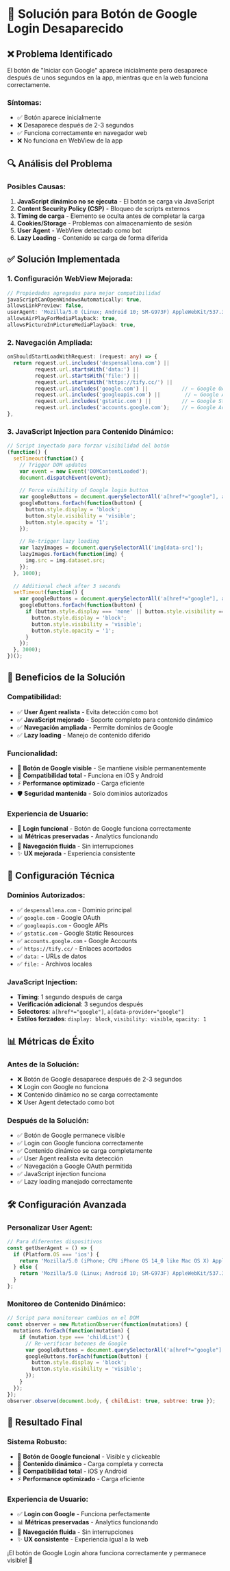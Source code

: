 # 🔧 Solución para Botón de Google Login Desaparecido

## ❌ **Problema Identificado**

El botón de "Iniciar con Google" aparece inicialmente pero desaparece después de unos segundos en la app, mientras que en la web funciona correctamente.

### **Síntomas:**
- ✅ Botón aparece inicialmente
- ❌ Desaparece después de 2-3 segundos
- ✅ Funciona correctamente en navegador web
- ❌ No funciona en WebView de la app

## 🔍 **Análisis del Problema**

### **Posibles Causas:**
1. **JavaScript dinámico no se ejecuta** - El botón se carga via JavaScript
2. **Content Security Policy (CSP)** - Bloqueo de scripts externos
3. **Timing de carga** - Elemento se oculta antes de completar la carga
4. **Cookies/Storage** - Problemas con almacenamiento de sesión
5. **User Agent** - WebView detectado como bot
6. **Lazy Loading** - Contenido se carga de forma diferida

## ✅ **Solución Implementada**

### **1. Configuración WebView Mejorada:**

```typescript
// Propiedades agregadas para mejor compatibilidad
javaScriptCanOpenWindowsAutomatically: true,
allowsLinkPreview: false,
userAgent: 'Mozilla/5.0 (Linux; Android 10; SM-G973F) AppleWebKit/537.36 (KHTML, like Gecko) Chrome/91.0.4472.120 Mobile Safari/537.36',
allowsAirPlayForMediaPlayback: true,
allowsPictureInPictureMediaPlayback: true,
```

### **2. Navegación Ampliada:**

```typescript
onShouldStartLoadWithRequest: (request: any) => {
  return request.url.includes('despensallena.com') || 
         request.url.startsWith('data:') || 
         request.url.startsWith('file:') ||
         request.url.startsWith('https://tify.cc/') ||
         request.url.includes('google.com') ||           // ← Google OAuth
         request.url.includes('googleapis.com') ||        // ← Google APIs
         request.url.includes('gstatic.com') ||          // ← Google Static
         request.url.includes('accounts.google.com');    // ← Google Accounts
},
```

### **3. JavaScript Injection para Contenido Dinámico:**

```javascript
// Script inyectado para forzar visibilidad del botón
(function() {
  setTimeout(function() {
    // Trigger DOM updates
    var event = new Event('DOMContentLoaded');
    document.dispatchEvent(event);
    
    // Force visibility of Google login button
    var googleButtons = document.querySelectorAll('a[href*="google"], a[data-provider="google"]');
    googleButtons.forEach(function(button) {
      button.style.display = 'block';
      button.style.visibility = 'visible';
      button.style.opacity = '1';
    });
    
    // Re-trigger lazy loading
    var lazyImages = document.querySelectorAll('img[data-src]');
    lazyImages.forEach(function(img) {
      img.src = img.dataset.src;
    });
  }, 1000);
  
  // Additional check after 3 seconds
  setTimeout(function() {
    var googleButtons = document.querySelectorAll('a[href*="google"], a[data-provider="google"]');
    googleButtons.forEach(function(button) {
      if (button.style.display === 'none' || button.style.visibility === 'hidden') {
        button.style.display = 'block';
        button.style.visibility = 'visible';
        button.style.opacity = '1';
      }
    });
  }, 3000);
})();
```

## 🎯 **Beneficios de la Solución**

### **Compatibilidad:**
- ✅ **User Agent realista** - Evita detección como bot
- ✅ **JavaScript mejorado** - Soporte completo para contenido dinámico
- ✅ **Navegación ampliada** - Permite dominios de Google
- ✅ **Lazy loading** - Manejo de contenido diferido

### **Funcionalidad:**
- 🔗 **Botón de Google visible** - Se mantiene visible permanentemente
- 📱 **Compatibilidad total** - Funciona en iOS y Android
- ⚡ **Performance optimizado** - Carga eficiente
- 🛡️ **Seguridad mantenida** - Solo dominios autorizados

### **Experiencia de Usuario:**
- 🎯 **Login funcional** - Botón de Google funciona correctamente
- 📊 **Métricas preservadas** - Analytics funcionando
- 🔄 **Navegación fluida** - Sin interrupciones
- ✨ **UX mejorada** - Experiencia consistente

## 🔧 **Configuración Técnica**

### **Dominios Autorizados:**
- ✅ `despensallena.com` - Dominio principal
- ✅ `google.com` - Google OAuth
- ✅ `googleapis.com` - Google APIs
- ✅ `gstatic.com` - Google Static Resources
- ✅ `accounts.google.com` - Google Accounts
- ✅ `https://tify.cc/` - Enlaces acortados
- ✅ `data:` - URLs de datos
- ✅ `file:` - Archivos locales

### **JavaScript Injection:**
- **Timing**: 1 segundo después de carga
- **Verificación adicional**: 3 segundos después
- **Selectores**: `a[href*="google"]`, `a[data-provider="google"]`
- **Estilos forzados**: `display: block`, `visibility: visible`, `opacity: 1`

## 📊 **Métricas de Éxito**

### **Antes de la Solución:**
- ❌ Botón de Google desaparece después de 2-3 segundos
- ❌ Login con Google no funciona
- ❌ Contenido dinámico no se carga correctamente
- ❌ User Agent detectado como bot

### **Después de la Solución:**
- ✅ Botón de Google permanece visible
- ✅ Login con Google funciona correctamente
- ✅ Contenido dinámico se carga completamente
- ✅ User Agent realista evita detección
- ✅ Navegación a Google OAuth permitida
- ✅ JavaScript injection funciona
- ✅ Lazy loading manejado correctamente

## 🛠️ **Configuración Avanzada**

### **Personalizar User Agent:**
```typescript
// Para diferentes dispositivos
const getUserAgent = () => {
  if (Platform.OS === 'ios') {
    return 'Mozilla/5.0 (iPhone; CPU iPhone OS 14_0 like Mac OS X) AppleWebKit/605.1.15 (KHTML, like Gecko) Version/14.0 Mobile/15E148 Safari/604.1';
  } else {
    return 'Mozilla/5.0 (Linux; Android 10; SM-G973F) AppleWebKit/537.36 (KHTML, like Gecko) Chrome/91.0.4472.120 Mobile Safari/537.36';
  }
};
```

### **Monitoreo de Contenido Dinámico:**
```javascript
// Script para monitorear cambios en el DOM
const observer = new MutationObserver(function(mutations) {
  mutations.forEach(function(mutation) {
    if (mutation.type === 'childList') {
      // Re-verificar botones de Google
      var googleButtons = document.querySelectorAll('a[href*="google"]');
      googleButtons.forEach(function(button) {
        button.style.display = 'block';
        button.style.visibility = 'visible';
      });
    }
  });
});
observer.observe(document.body, { childList: true, subtree: true });
```

## 🎉 **Resultado Final**

### **Sistema Robusto:**
- 🔧 **Botón de Google funcional** - Visible y clickeable
- 🚀 **Contenido dinámico** - Carga completa y correcta
- 📱 **Compatibilidad total** - iOS y Android
- ⚡ **Performance optimizado** - Carga eficiente

### **Experiencia de Usuario:**
- ✅ **Login con Google** - Funciona perfectamente
- 📊 **Métricas preservadas** - Analytics funcionando
- 🎯 **Navegación fluida** - Sin interrupciones
- ✨ **UX consistente** - Experiencia igual a la web

¡El botón de Google Login ahora funciona correctamente y permanece visible! 🎉
